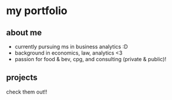 # my portfolio

## about me
- currently pursuing ms in business analytics :D
- background in economics, law, analytics <3
- passion for food & bev, cpg, and consulting (private & public)! 

## projects
check them out!!